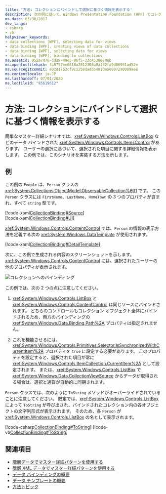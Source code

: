 ```yaml
---
title: '方法: コレクションにバインドして選択に基づく情報を表示する'
description: 次の例に従って、Windows Presentation Foundation (WPF) でコレクションにバインドし、選択に基づいて情報を表示する方法を確認します。
ms.date: 03/30/2017
dev_langs:
- csharp
- vb
helpviewer_keywords:
- data collections [WPF], selecting data for views
- data binding [WPF], creating views of data collections
- data binding [WPF], selecting data for views
- data binding [WPF], binding to collections
ms.assetid: 952a7d76-dd29-49e5-86f5-32c4530e70eb
ms.openlocfilehash: fb8757ee6818a2812308a0a132fa9d06951ad52e
ms.sourcegitcommit: e02d17b2cf9c1258dadda4810a5e6072a0089aee
ms.contentlocale: ja-JP
ms.lasthandoff: 07/01/2020
ms.locfileid: "85619612"
---
```

# <a name="how-to-bind-to-a-collection-and-display-information-based-on-selection"></a>方法: コレクションにバインドして選択に基づく情報を表示する
簡単なマスター詳細シナリオでは、<xref:System.Windows.Controls.ListBox> などのデータ バインドされた <xref:System.Windows.Controls.ItemsControl> があります。 ユーザーの選択に基づいて、選択された項目に関する詳細情報を表示します。 この例では、このシナリオを実装する方法を示します。  
  
## <a name="example"></a>例  
 この例の `People` は、`Person` クラスの <xref:System.Collections.ObjectModel.ObservableCollection%601> です。 この `Person` クラスには `FirstName`、`LastName`、`HomeTown` の 3 つのプロパティが含まれ、すべて `string` 型です。  
  
 [!code-xaml[CollectionBinding#Source](~/samples/snippets/csharp/VS_Snippets_Wpf/CollectionBinding/CSharp/Window1.xaml#source)]  
[!code-xaml[CollectionBinding#UI](~/samples/snippets/csharp/VS_Snippets_Wpf/CollectionBinding/CSharp/Window1.xaml#ui)]  
  
 <xref:System.Windows.Controls.ContentControl> では、`Person` の情報の表示方法を定義する次の <xref:System.Windows.DataTemplate> が使用されます。  
  
 [!code-xaml[CollectionBinding#DetailTemplate](~/samples/snippets/csharp/VS_Snippets_Wpf/CollectionBinding/CSharp/Window1.xaml#detailtemplate)]  
  
 次に、この例で生成される内容のスクリーンショットを示します。 <xref:System.Windows.Controls.ContentControl> には、選択されたユーザーの他のプロパティが表示されます。  
  
 ![コレクションへのバインディング](./media/databinding-collectionbindingsample.png "DataBinding_CollectionBindingSample")  
  
 この例では、次の 2 つの点に注意してください。  
  
1. <xref:System.Windows.Controls.ListBox> と <xref:System.Windows.Controls.ContentControl> は同じソースにバインドされます。 どちらのコントロールもコレクション オブジェクト全体にバインドされるため、両方のバインディングの <xref:System.Windows.Data.Binding.Path%2A> プロパティは指定されません。  
  
2. これを機能させるには、<xref:System.Windows.Controls.Primitives.Selector.IsSynchronizedWithCurrentItem%2A> プロパティを `true` に設定する必要があります。 このプロパティを設定すると、選択された項目が常に <xref:System.Windows.Controls.ItemCollection.CurrentItem%2A> として設定されます。 または、<xref:System.Windows.Controls.ListBox> で <xref:System.Windows.Data.CollectionViewSource> からデータが取得される場合は、選択と通貨が自動的に同期されます。  
  
 `Person` クラスでは、次のように `ToString` メソッドがオーバーライドされていることに注意してください。 既定では、<xref:System.Windows.Controls.ListBox> によって `ToString` が呼び出され、バインドされたコレクション内の各オブジェクトの文字列形式が表示されます。 そのため、各 `Person` が <xref:System.Windows.Controls.ListBox> の名として表示されます。  
  
 [!code-csharp[CollectionBinding#ToString](~/samples/snippets/csharp/VS_Snippets_Wpf/CollectionBinding/CSharp/Data.cs#tostring)]
 [!code-vb[CollectionBinding#ToString](~/samples/snippets/visualbasic/VS_Snippets_Wpf/CollectionBinding/VisualBasic/Person.vb#tostring)]  
  
## <a name="see-also"></a>関連項目

- [階層データでマスター詳細パターンを使用する](how-to-use-the-master-detail-pattern-with-hierarchical-data.md)
- [階層 XML データでマスター詳細パターンを使用する](how-to-use-the-master-detail-pattern-with-hierarchical-xml-data.md)
- [データ バインディングの概要](../../../desktop-wpf/data/data-binding-overview.md)
- [データ テンプレートの概要](data-templating-overview.md)
- [方法トピック](data-binding-how-to-topics.md)
